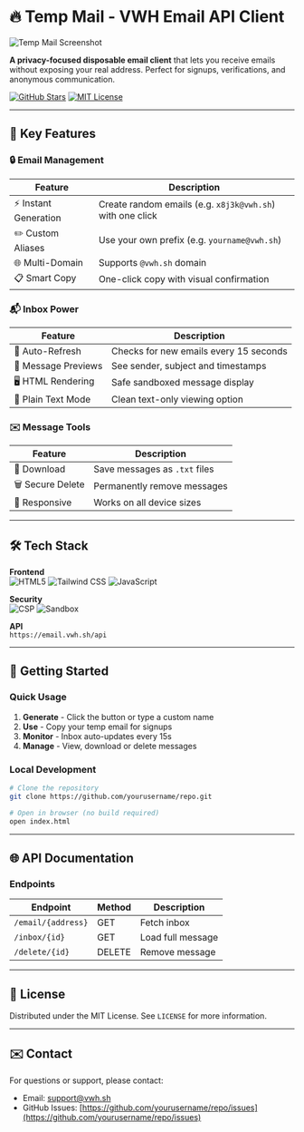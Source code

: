 # 🔥 Temp Mail - VWH Email API Client

![Temp Mail Screenshot](https://i.imgur.com/example.png) 

**A privacy-focused disposable email client** that lets you receive emails without exposing your real address. Perfect for signups, verifications, and anonymous communication.

[![GitHub Stars](https://img.shields.io/github/stars/yourusername/repo?style=social)](https://github.com/yourusername/repo)
[![MIT License](https://img.shields.io/badge/License-MIT-green.svg)](https://opensource.org/licenses/MIT)

---

## 🌟 Key Features

### 🔒 Email Management
| Feature | Description |
|---------|-------------|
| ⚡ Instant Generation | Create random emails (e.g. `x8j3k@vwh.sh`) with one click |
| ✏️ Custom Aliases | Use your own prefix (e.g. `yourname@vwh.sh`) |
| 🌐 Multi-Domain | Supports `@vwh.sh` domain |
| 📋 Smart Copy | One-click copy with visual confirmation |

### 📬 Inbox Power
| Feature | Description |
|---------|-------------|
| 🔄 Auto-Refresh | Checks for new emails every 15 seconds |
| 👀 Message Previews | See sender, subject and timestamps |
| 🖥️ HTML Rendering | Safe sandboxed message display |
| 📝 Plain Text Mode | Clean text-only viewing option |

### ✉️ Message Tools
| Feature | Description |
|---------|-------------|
| 📂 Download | Save messages as `.txt` files |
| 🗑️ Secure Delete | Permanently remove messages |
| 📱 Responsive | Works on all device sizes |

---

## 🛠 Tech Stack

**Frontend**  
![HTML5](https://img.shields.io/badge/-HTML5-E34F26?logo=html5&logoColor=white)
![Tailwind CSS](https://img.shields.io/badge/-Tailwind_CSS-38B2AC?logo=tailwind-css&logoColor=white)
![JavaScript](https://img.shields.io/badge/-JavaScript-F7DF1E?logo=javascript&logoColor=black)

**Security**  
![CSP](https://img.shields.io/badge/-CSP-FF6B6B)
![Sandbox](https://img.shields.io/badge/-Sandboxed-4ECDC4)

**API**  
`https://email.vwh.sh/api`

---

## 🚀 Getting Started

### Quick Usage
1. **Generate** - Click the button or type a custom name
2. **Use** - Copy your temp email for signups
3. **Monitor** - Inbox auto-updates every 15s
4. **Manage** - View, download or delete messages

### Local Development
```bash
# Clone the repository
git clone https://github.com/yourusername/repo.git

# Open in browser (no build required)
open index.html
```

---

## 🌐 API Documentation

### Endpoints
| Endpoint | Method | Description |
|----------|--------|-------------|
| `/email/{address}` | GET | Fetch inbox |
| `/inbox/{id}` | GET | Load full message |
| `/delete/{id}` | DELETE | Remove message |
---

## 📜 License  
Distributed under the MIT License. See `LICENSE` for more information.

---

## ✉️ Contact
For questions or support, please contact:
- Email: support@vwh.sh
- GitHub Issues: [https://github.com/yourusername/repo/issues](https://github.com/yourusername/repo/issues)
